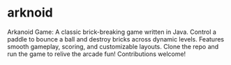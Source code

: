 # arknoid
Arkanoid Game: A classic brick-breaking game written in Java. Control a paddle to bounce a ball and destroy bricks across dynamic levels. Features smooth gameplay, scoring, and customizable layouts. Clone the repo and run the game to relive the arcade fun! Contributions welcome!
